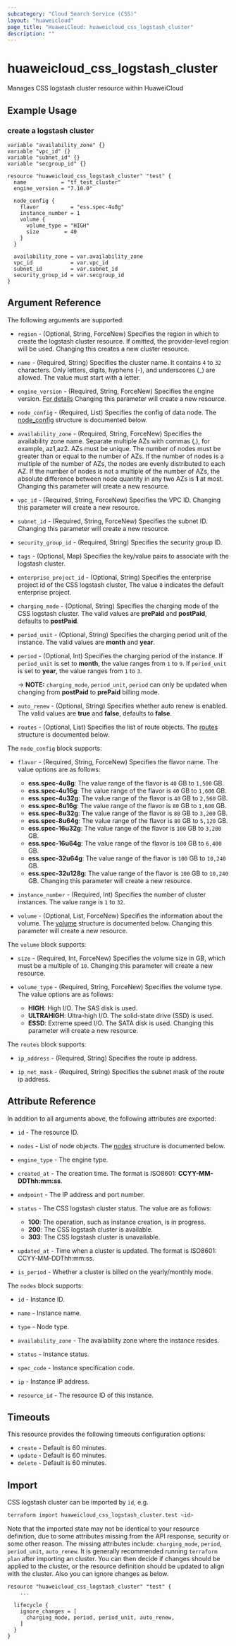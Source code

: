 ```yaml
---
subcategory: "Cloud Search Service (CSS)"
layout: "huaweicloud"
page_title: "HuaweiCloud: huaweicloud_css_logstash_cluster"
description: ""
---
```


# huaweicloud_css_logstash_cluster

Manages CSS logstash cluster resource within HuaweiCloud

## Example Usage

### create a logstash cluster

```hcl
variable "availability_zone" {}
variable "vpc_id" {}
variable "subnet_id" {}
variable "secgroup_id" {}

resource "huaweicloud_css_logstash_cluster" "test" {
  name           = "tf_test_cluster"
  engine_version = "7.10.0"

  node_config {
    flavor          = "ess.spec-4u8g"
    instance_number = 1
    volume {
      volume_type = "HIGH"
      size        = 40
    }
  }

  availability_zone = var.availability_zone
  vpc_id            = var.vpc_id
  subnet_id         = var.subnet_id
  security_group_id = var.secgroup_id
}
```

## Argument Reference

The following arguments are supported:

* `region` - (Optional, String, ForceNew) Specifies the region in which to create the logstash cluster resource.
  If omitted, the provider-level region will be used.
  Changing this creates a new cluster resource.

* `name` - (Required, String) Specifies the cluster name. It contains `4` to `32` characters.
  Only letters, digits, hyphens (-), and underscores (_) are allowed. The value must start with a letter.

* `engine_version` - (Required, String, ForceNew) Specifies the engine version.
  [For details](https://support.huaweicloud.com/intl/en-us/bulletin-css/css_05_0001.html)
  Changing this parameter will create a new resource.

* `node_config` - (Required, List) Specifies the config of data node.
  The [node_config](#Css_node_config) structure is documented below.

* `availability_zone` - (Required, String, ForceNew) Specifies the availability zone name.
  Separate multiple AZs with commas (,), for example, az1,az2. AZs must be unique. The number of nodes must be greater
  than or equal to the number of AZs. If the number of nodes is a multiple of the number of AZs, the nodes are evenly
  distributed to each AZ. If the number of nodes is not a multiple of the number of AZs, the absolute difference
  between node quantity in any two AZs is **1** at most.
  Changing this parameter will create a new resource.

* `vpc_id` - (Required, String, ForceNew) Specifies the VPC ID.
  Changing this parameter will create a new resource.

* `subnet_id` - (Required, String, ForceNew) Specifies the subnet ID.
  Changing this parameter will create a new resource.

* `security_group_id` - (Required, String) Specifies the security group ID.

* `tags` - (Optional, Map) Specifies the key/value pairs to associate with the logstash cluster.

* `enterprise_project_id` - (Optional, String) Specifies the enterprise project id of the CSS logstash cluster,
  The value `0` indicates the default enterprise project.

* `charging_mode` - (Optional, String) Specifies the charging mode of the CSS logstash cluster.
  The valid values are **prePaid** and **postPaid**, defaults to **postPaid**.

* `period_unit` - (Optional, String) Specifies the charging period unit of the instance.
  The valid values are **month** and **year**.

* `period` - (Optional, Int) Specifies the charging period of the instance.
  If `period_unit` is set to **month**, the value ranges from `1` to `9`.
  If `period_unit` is set to **year**, the value ranges from `1` to `3`.

  -> **NOTE:** `charging_mode`, `period_unit`, `period` can only be updated when changing
  from **postPaid** to **prePaid** billing mode.

* `auto_renew` - (Optional, String) Specifies whether auto renew is enabled.
  The valid values are **true** and **false**, defaults to **false**.

* `routes` - (Optional, List) Specifies the list of route objects.
  The [routes](#Css_route) structure is documented below.

<a name="Css_node_config"></a>
The `node_config` block supports:

* `flavor` - (Required, String, ForceNew) Specifies the flavor name. The value options are as follows:
  + **ess.spec-4u8g**: The value range of the flavor is `40` GB to `1,500` GB.
  + **ess.spec-4u16g**: The value range of the flavor is `40` GB to `1,600` GB.
  + **ess.spec-4u32g**: The value range of the flavor is `40` GB to `2,560` GB.
  + **ess.spec-8u16g**: The value range of the flavor is `80` GB to `1,600` GB.
  + **ess.spec-8u32g**: The value range of the flavor is `80` GB to `3,200` GB.
  + **ess.spec-8u64g**: The value range of the flavor is `80` GB to `5,120` GB.
  + **ess.spec-16u32g**: The value range of the flavor is `100` GB to `3,200` GB.
  + **ess.spec-16u64g**: The value range of the flavor is `100` GB to `6,400` GB.
  + **ess.spec-32u64g**: The value range of the flavor is `100` GB to `10,240` GB.
  + **ess.spec-32u128g**: The value range of the flavor is `100` GB to `10,240` GB.
  Changing this parameter will create a new resource.

* `instance_number` - (Required, Int) Specifies the number of cluster instances. The value range is `1` to `32`.

* `volume` - (Optional, List, ForceNew) Specifies the information about the volume.
  The [volume](#Css_volume) structure is documented below. Changing this parameter will create a new resource.

<a name="Css_volume"></a>
The `volume` block supports:

* `size` - (Required, Int, ForceNew) Specifies the volume size in GB, which must be a multiple of `10`.
  Changing this parameter will create a new resource.

* `volume_type` - (Required, String, ForceNew) Specifies the volume type. The value options are as follows:
  + **HIGH**: High I/O. The SAS disk is used.
  + **ULTRAHIGH**: Ultra-high I/O. The solid-state drive (SSD) is used.
  + **ESSD**: Extreme speed I/O. The SATA disk is used.
  Changing this parameter will create a new resource.

<a name="Css_route"></a>
The `routes` block supports:

* `ip_address` - (Required, String) Specifies the route ip address.

* `ip_net_mask` - (Required, String) Specifies the subnet mask of the route ip address.

## Attribute Reference

In addition to all arguments above, the following attributes are exported:

* `id` - The resource ID.

* `nodes` - List of node objects. The [nodes](#Css_nodes_attr) structure is documented below.

* `engine_type` - The engine type.

* `created_at` - The creation time. The format is ISO8601: **CCYY-MM-DDThh:mm:ss**.

* `endpoint` - The IP address and port number.

* `status` - The CSS logstash cluster status. The value are as follows:
  + **100**: The operation, such as instance creation, is in progress.
  + **200**: The CSS logstash cluster is available.
  + **303**: The CSS logstash cluster is unavailable.

* `updated_at` - Time when a cluster is updated. The format is ISO8601: CCYY-MM-DDThh:mm:ss.

* `is_period` - Whether a cluster is billed on the yearly/monthly mode.

<a name="Css_nodes_attr"></a>
The `nodes` block supports:

* `id` - Instance ID.

* `name` - Instance name.

* `type` - Node type.

* `availability_zone` - The availability zone where the instance resides.

* `status` - Instance status.

* `spec_code` - Instance specification code.

* `ip` - Instance IP address.

* `resource_id` - The resource ID of this instance.

## Timeouts

This resource provides the following timeouts configuration options:

* `create` - Default is 60 minutes.
* `update` - Default is 60 minutes.
* `delete` - Default is 60 minutes.

## Import

CSS logstash cluster can be imported by `id`, e.g.

```bash
terraform import huaweicloud_css_logstash_cluster.test <id>
```

Note that the imported state may not be identical to your resource definition, due to some attributes missing from the
API response, security or some other reason.
The missing attributes include: `charging_mode`, `period`, `period_unit`, `auto_renew`.
It is generally recommended running `terraform plan` after importing an cluster.
You can then decide if changes should be applied to the cluster, or the resource definition should be updated
to align with the cluster. Also you can ignore changes as below.

```hcl
resource "huaweicloud_css_logstash_cluster" "test" {
    ...

  lifecycle {
    ignore_changes = [
      charging_mode, period, period_unit, auto_renew,
    ]
  }
}
```
